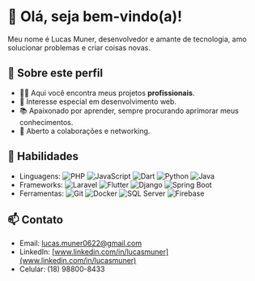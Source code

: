 # 👋 Olá, seja bem-vindo(a)!

Meu nome é Lucas Muner, desenvolvedor e amante de tecnologia, amo solucionar problemas e criar coisas novas.

## 💼 Sobre este perfil
- 👨‍💻 Aqui você encontra meus projetos **profissionais**.
- 🔎 Interesse especial em desenvolvimento web.
- 📚 Apaixonado por aprender, sempre procurando aprimorar meus conhecimentos.
- 🤝 Aberto a colaborações e networking.

## 🚀 Habilidades
- Linguagens:
![PHP](https://img.shields.io/badge/PHP-777BB4?logo=php&logoColor=white)
![JavaScript](https://img.shields.io/badge/JavaScript-F7DF1E?logo=javascript&logoColor=black)
![Dart](https://img.shields.io/badge/Dart-0175C2?logo=dart&logoColor=white)
![Python](https://img.shields.io/badge/Python-3776AB?logo=python&logoColor=white)
![Java](https://img.shields.io/badge/Java-007396?logo=java&logoColor=white)
- Frameworks:
![Laravel](https://img.shields.io/badge/Laravel-FF2D20?logo=laravel&logoColor=white)
![Flutter](https://img.shields.io/badge/Flutter-02569B?logo=flutter&logoColor=white)
![Django](https://img.shields.io/badge/Django-092E20?logo=django&logoColor=white)
![Spring Boot](https://img.shields.io/badge/Spring%20Boot-6DB33F?logo=springboot&logoColor=white)
- Ferramentas:
![Git](https://img.shields.io/badge/Git-F05032?logo=git&logoColor=white)
![Docker](https://img.shields.io/badge/Docker-2496ED?logo=docker&logoColor=white)
![SQL Server](https://img.shields.io/badge/SQL%20Server-CC2927?logo=microsoftsqlserver&logoColor=white)
![Firebase](https://img.shields.io/badge/Firebase-FFCA28?logo=firebase&logoColor=black)

## 📫 Contato
- Email: lucas.muner0622@gmail.com
- LinkedIn: [www.linkedin.com/in/lucasmuner](www.linkedin.com/in/lucasmuner)
- Celular: (18) 98800-8433
